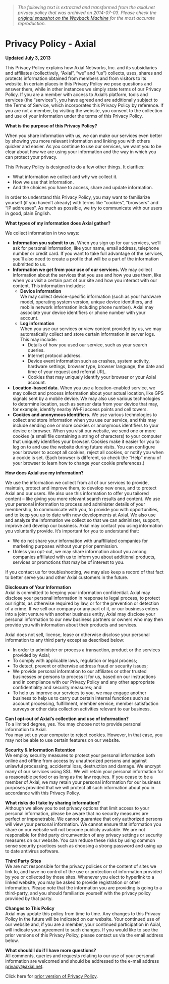 > *The following text is extracted and transformed from the axial.net privacy policy that was archived on 2014-07-03. Please check the [original snapshot on the Wayback Machine](https://web.archive.org/web/20140703054225id_/http%3A//www.axial.net/privacy-policy) for the most accurate reproduction.*

# Privacy Policy - Axial

**Updated July 3, 2013**

This Privacy Policy explains how Axial Networks, Inc. and its subsidiaries and affiliates (collectively, “Axial”, “we” and “us”) collects, uses, shares and protects information obtained from members and from visitors to its website. In certain places in this Privacy Policy we pose questions and answer them, while in other instances we simply state terms of our Privacy Policy. If you are a member with access to Axial’s platform, tools and services (the “services”), you have agreed and are additionally subject to the Terms of Service, which incorporates this Privacy Policy by reference. If you are not a member, by visiting the website, you consent to the collection and use of your information under the terms of this Privacy Policy.

**What is the purpose of this Privacy Policy?**

When you share information with us, we can make our services even better by showing you more relevant information and linking you with others quicker and easier. As you continue to use our services, we want you to be clear about how we are using your information and the way in which you can protect your privacy. 

This Privacy Policy is designed to do a few other things. It clarifies:

  * What information we collect and why we collect it.
  * How we use that information.
  * And the choices you have to access, share and update information.



In order to understand this Privacy Policy, you may want to familiarize yourself (if you haven’t already) with terms like “cookies”, “browsers” and “IP addresses”. As much as possible, we try to communicate with our users in good, plain English. 

**What types of my information does Axial gather?**

We collect information in two ways: 

  * **Information you submit to us.** When you sign up for our services, we’ll ask for personal information, like your name, email address, telephone number or credit card. If you want to take full advantage of the services, you’ll also need to create a profile that will be a part of the information submitted to us. 
  * **Information we get from your use of our services.** We may collect information about the services that you use and how you use them, like when you visit a certain part of our site and how you interact with our content. This information includes: 
    * **Device information**  
We may collect device-specific information (such as your hardware model, operating system version, unique device identifiers, and mobile network information including phone number). Axial may associate your device identifiers or phone number with your account. 
    * **Log information**  
When you use our services or view content provided by us, we may automatically collect and store certain information in server logs. This may include: 
      * Details of how you used our service, such as your search queries. 
      * Internet protocol address.
      * Device event information such as crashes, system activity, hardware settings, browser type, browser language, the date and time of your request and referral URL. 
      * Cookies that may uniquely identify your browser or your Axial account.
  * **Location-based data.** When you use a location-enabled service, we may collect and process information about your actual location, like GPS signals sent by a mobile device. We may also use various technologies to determine location, such as sensor data from your device that may, for example, identify nearby Wi-Fi access points and cell towers.
  * **Cookies and anonymous identifiers.** We use various technologies to collect and store information when you use our service, and this may include sending one or more cookies or anonymous identifiers to your device or browser. When you visit our website, we send one or more cookies (a small file containing a string of characters) to your computer that uniquely identifies your browser. Cookies make it easier for you to log on to and use the website during future visits. You can configure your browser to accept all cookies, reject all cookies, or notify you when a cookie is set. (Each browser is different, so check the “Help” menu of your browser to learn how to change your cookie preferences.)



**How does Axial use my information?**

We use the information we collect from all of our services to provide, maintain, protect and improve them, to develop new ones, and to protect Axial and our users. We also use this information to offer you tailored content – like giving you more relevant search results and content. We use your personal information to process and administer details of your membership, to communicate with you, to provide you with opportunities, and to keep you up to date with new developments at Axial. We also use and analyze the information we collect so that we can administer, support, improve and develop our business. Axial may contact you using information you voluntarily provide. It’s important for you to understand that:

  * We do not share your information with unaffiliated companies for marketing purposes without your prior permission.
  * Unless you opt-out, we may share information about you among companies affiliated with us to inform you about additional products, services or promotions that may be of interest to you.



If you contact us for troubleshooting, we may also keep a record of that fact to better serve you and other Axial customers in the future. 

**Disclosure of Your Information**  
Axial is committed to keeping your information confidential. Axial may disclose your personal information in response to legal process, to protect our rights, as otherwise required by law, or for the prevention or detection of a crime. If we sell our company or any part of it, or our business enters into a joint venture with another business entity, Axial may disclose your personal information to our new business partners or owners who may then provide you with information about their products and services.

Axial does not sell, license, lease or otherwise disclose your personal information to any third party except as described below:

  * In order to administer or process a transaction, product or the services provided by Axial;
  * To comply with applicable laws, regulation or legal process;
  * To detect, prevent or otherwise address fraud or security issues; 
  * We provide personal information to our affiliates or other trusted businesses or persons to process it for us, based on our instructions and in compliance with our Privacy Policy and any other appropriate confidentiality and security measures; and
  * To help us improve our services to you, we may engage another business to help us to carry out certain internal functions such as account processing, fulfillment, member service, member satisfaction surveys or other data collection activities relevant to our business.



**Can I opt-out of Axial’s collection and use of information?**  
To a limited degree, yes. You may choose not to provide personal information to Axial.  
You may set up your computer to reject cookies. However, in that case, you may not be able to use certain features on our website.

**Security & Information Retention**  
We employ security measures to protect your personal information both online and offline from access by unauthorized persons and against unlawful processing, accidental loss, destruction and damage. We encrypt many of our services using SSL. We will retain your personal information for a reasonable period or as long as the law requires. If you cease to be a member of Axial, we may retain your personal information for our business purposes provided that we will protect all such information about you in accordance with this Privacy Policy.

**What risks do I take by sharing information?**  
Although we allow you to set privacy options that limit access to your personal information, please be aware that no security measures are perfect or impenetrable. We cannot guarantee that only authorized persons will view your personal information. We cannot ensure that information you share on our website will not become publicly available. We are not responsible for third party circumvention of any privacy settings or security measures on our website. You can reduce these risks by using common sense security practices such as choosing a strong password and using up to date antivirus software.

**Third Party Sites**  
We are not responsible for the privacy policies or the content of sites we link to, and have no control of the use or protection of information provided by you or collected by those sites. Whenever you elect to hyperlink to a linked website, you may be asked to provide registration or other information. Please note that the information you are providing is going to a third-party, and you should familiarize yourself with the privacy policy provided by that party.

**Changes to This Policy**  
Axial may update this policy from time to time. Any changes to this Privacy Policy in the future will be indicated on our website. Your continued use of our website and, if you are a member, your continued participation in Axial, will indicate your agreement to such changes. If you would like to see the prior versions of this Privacy Policy, please contact us via the email address below. 

**What should I do if I have more questions?**  
All comments, queries and requests relating to our use of your personal information are welcomed and should be addressed to the e-mail address [privacy@axial.net](mailto:privacy@axial.net).

Click here for [prior version of Privacy Policy](http://www.axial.net/privacy-policy/privacy-policy-1/ "Privacy Policy1"). 
